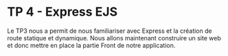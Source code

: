 # TP 4 - Express EJS

Le TP3 nous a permit de nous familiariser avec Express et la création de route statique et dynamique.
Nous allons maintenant construire un site web et donc mettre en place la partie Front de notre application.

